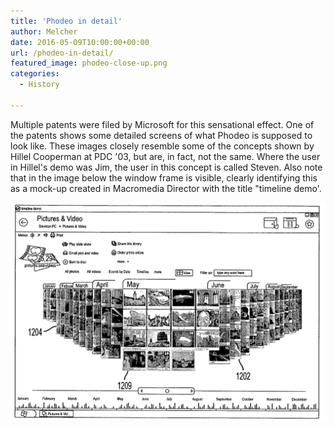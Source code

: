 ```yaml
---
title: 'Phodeo in detail'
author: Melcher
date: 2016-05-09T10:00:00+00:00
url: /phodeo-in-detail/
featured_image: phodeo-close-up.png
categories:
  - History

---
```


Multiple patents were filed by Microsoft for this sensational effect. One of the patents shows some detailed screens of what Phodeo is supposed to look like. These images closely resemble some of the concepts shown by Hillel Cooperman at PDC '03, but are, in fact, not the same. Where the user in Hillel's demo was Jim, the user in this concept is called Steven. Also note that in the image below the window frame is visible, clearly identifying this as a mock-up created in Macromedia Director with the title "timeline demo'.

![](phodeo-close-up.png)